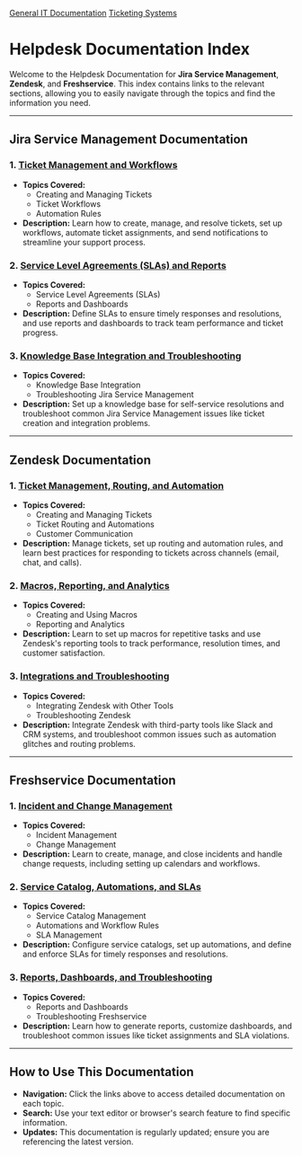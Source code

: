 [General IT Documentation](../README.md) [Ticketing Systems](Ticketing%20Systems/README.md)
# Helpdesk Documentation Index

Welcome to the Helpdesk Documentation for **Jira Service Management**, **Zendesk**, and **Freshservice**. This index contains links to the relevant sections, allowing you to easily navigate through the topics and find the information you need.

---

## Jira Service Management Documentation

### 1. [Ticket Management and Workflows](jira%20service%20management/Knowledge%20Base%20Integration%20and%20Troubleshooting.md)
   - **Topics Covered:**  
     - Creating and Managing Tickets  
     - Ticket Workflows  
     - Automation Rules  
   - **Description:** Learn how to create, manage, and resolve tickets, set up workflows, automate ticket assignments, and send notifications to streamline your support process.

### 2. [Service Level Agreements (SLAs) and Reports](jira%20service%20management/Service%20Level%20Agreements%20(SLAs)%20and%20Reports.md)
   - **Topics Covered:**  
     - Service Level Agreements (SLAs)  
     - Reports and Dashboards  
   - **Description:** Define SLAs to ensure timely responses and resolutions, and use reports and dashboards to track team performance and ticket progress.

### 3. [Knowledge Base Integration and Troubleshooting](jira%20service%20management/Knowledge%20Base%20Integration%20and%20Troubleshooting.md)
   - **Topics Covered:**  
     - Knowledge Base Integration  
     - Troubleshooting Jira Service Management  
   - **Description:** Set up a knowledge base for self-service resolutions and troubleshoot common Jira Service Management issues like ticket creation and integration problems.

---

## Zendesk Documentation

### 1. [Ticket Management, Routing, and Automation](Zendesk/Ticket%20Management,%20Routing,%20and%20Automation.md)
   - **Topics Covered:**  
     - Creating and Managing Tickets  
     - Ticket Routing and Automations  
     - Customer Communication  
   - **Description:** Manage tickets, set up routing and automation rules, and learn best practices for responding to tickets across channels (email, chat, and calls).

### 2. [Macros, Reporting, and Analytics](Zendesk/Macros,%20Reporting,%20and%20Analytics.md)
   - **Topics Covered:**  
     - Creating and Using Macros  
     - Reporting and Analytics  
   - **Description:** Learn to set up macros for repetitive tasks and use Zendesk's reporting tools to track performance, resolution times, and customer satisfaction.

### 3. [Integrations and Troubleshooting](Zendesk/Integrations%20and%20Troubleshooting.md)
   - **Topics Covered:**  
     - Integrating Zendesk with Other Tools  
     - Troubleshooting Zendesk  
   - **Description:** Integrate Zendesk with third-party tools like Slack and CRM systems, and troubleshoot common issues such as automation glitches and routing problems.

---

## Freshservice Documentation

### 1. [Incident and Change Management](Freshservice/Incident%20and%20Change%20Management.md)
   - **Topics Covered:**  
     - Incident Management  
     - Change Management  
   - **Description:** Learn to create, manage, and close incidents and handle change requests, including setting up calendars and workflows.

### 2. [Service Catalog, Automations, and SLAs](Freshservice/Service%20Catalog,%20Automations,%20and%20SLAs.md)
   - **Topics Covered:**  
     - Service Catalog Management  
     - Automations and Workflow Rules  
     - SLA Management  
   - **Description:** Configure service catalogs, set up automations, and define and enforce SLAs for timely responses and resolutions.

### 3. [Reports, Dashboards, and Troubleshooting](Freshservice/Reports,%20Dashboards,%20and%20Troubleshooting.md)
   - **Topics Covered:**  
     - Reports and Dashboards  
     - Troubleshooting Freshservice  
   - **Description:** Learn how to generate reports, customize dashboards, and troubleshoot common issues like ticket assignments and SLA violations.

---

## How to Use This Documentation

- **Navigation:** Click the links above to access detailed documentation on each topic.
- **Search:** Use your text editor or browser's search feature to find specific information.
- **Updates:** This documentation is regularly updated; ensure you are referencing the latest version.
